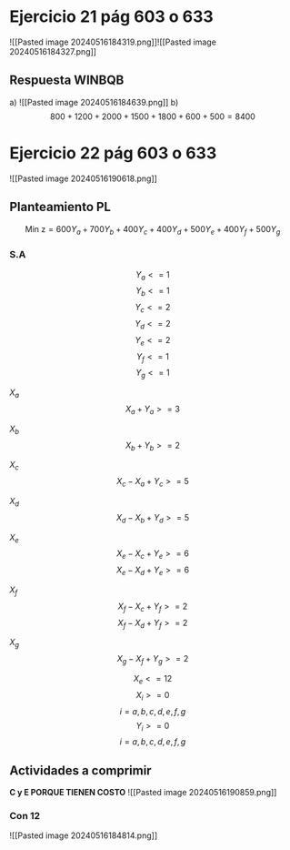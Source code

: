 # Ejercicio 21 pág 603 o 633
![[Pasted image 20240516184319.png]]![[Pasted image 20240516184327.png]]

## Respuesta WINBQB
a)
![[Pasted image 20240516184639.png]]
b) $$800+1200+2000+1500+1800+600+500 = 8400$$
# Ejercicio 22 pág 603 o 633
![[Pasted image 20240516190618.png]]
## Planteamiento PL
$$
\text{Min z} = 600Y_a + 700Y_b + 400Y_c + 400Y_d + 500Y_e + 400Y_f + 500Y_g
$$
### S.A
$$ Y_a <= 1 $$
$$ Y_b <= 1 $$
$$ Y_c <= 2 $$
$$ Y_d <= 2 $$
$$ Y_e <= 2 $$
$$ Y_f <= 1 $$
$$ Y_g <= 1 $$

$X_a$
$$ X_a + Y_a >= 3 $$

$X_b$
$$ X_b + Y_b >= 2 $$

$X_c$
$$ X_c - X_a + Y_c >= 5 $$

$X_d$
$$ X_d - X_b + Y_d >= 5 $$

$X_e$
$$ X_e - X_c + Y_e >= 6 $$
$$ X_e - X_d + Y_e >= 6 $$

$X_f$
$$ X_f - X_c + Y_f >= 2 $$
$$ X_f - X_d + Y_f >= 2 $$

$X_g$
$$ X_g - X_f + Y_g >= 2 $$

$$ X_e <= 12 $$
$$ X_i >= 0 $$
$$ i = a, b, c, d, e, f, g $$
$$ Y_i >= 0 $$
$$ i = a, b, c, d, e, f, g $$
## Actividades a comprimir
**C y E PORQUE TIENEN COSTO**
![[Pasted image 20240516190859.png]]

### Con 12
![[Pasted image 20240516184814.png]]
